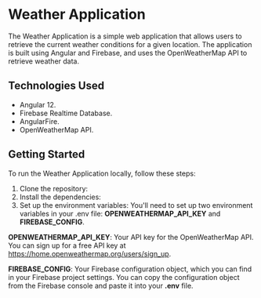 # Weather Application

The Weather Application is a simple web application that allows users to retrieve the current weather conditions for a given location.
The application is built using Angular and Firebase, and uses the OpenWeatherMap API to retrieve weather data.

## Technologies Used
- Angular 12.
- Firebase Realtime Database.
- AngularFire.
- OpenWeatherMap API.

## Getting Started

To run the Weather Application locally, follow these steps:
1. Clone the repository:
2. Install the dependencies:
3. Set up the environment variables:
You'll need to set up two environment variables in your .env file: **OPENWEATHERMAP_API_KEY** and **FIREBASE_CONFIG**.

**OPENWEATHERMAP_API_KEY**: Your API key for the OpenWeatherMap API. You can sign up for a free API key at https://home.openweathermap.org/users/sign_up.

**FIREBASE_CONFIG**: Your Firebase configuration object, which you can find in your Firebase project settings. You can copy the configuration object from the Firebase console and paste it into your **.env** file.
